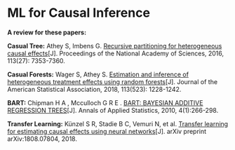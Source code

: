 # ML for Causal Inference
**A review for these papers:**

**Casual Tree:** Athey S, Imbens G. [Recursive partitioning for heterogeneous causal effects](https://www.pnas.org/doi/abs/10.1073/pnas.1510489113)[J]. Proceedings of the National Academy of Sciences, 2016, 113(27): 7353-7360.

**Casual Forests:** Wager S, Athey S. [Estimation and inference of heterogeneous treatment effects using random forests](https://www.tandfonline.com/doi/abs/10.1080/01621459.2017.1319839?journalCode=uasa20)[J]. Journal of the American Statistical Association, 2018, 113(523): 1228-1242.

**BART:** Chipman H A , Mcculloch G R E . [BART: BAYESIAN ADDITIVE REGRESSION TREES](https://arxiv.org/pdf/0806.3286.pdf)[J]. Annals of Applied Statistics, 2010, 4(1):266-298.

**Transfer Learning:** Künzel S R, Stadie B C, Vemuri N, et al. [Transfer learning for estimating causal effects using neural networks](https://arxiv.org/abs/1808.07804)[J]. arXiv preprint arXiv:1808.07804, 2018.

